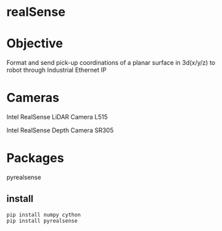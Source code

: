 # realSense

# Objective
Format and send pick-up coordinations of a planar surface in 3d(x/y/z) to robot through Industrial Ethernet IP

# Cameras
Intel RealSense LiDAR Camera L515

Intel RealSense Depth Camera SR305

# Packages
 pyrealsense
## install

```
pip install numpy cython 
pip install pyrealsense 
```

